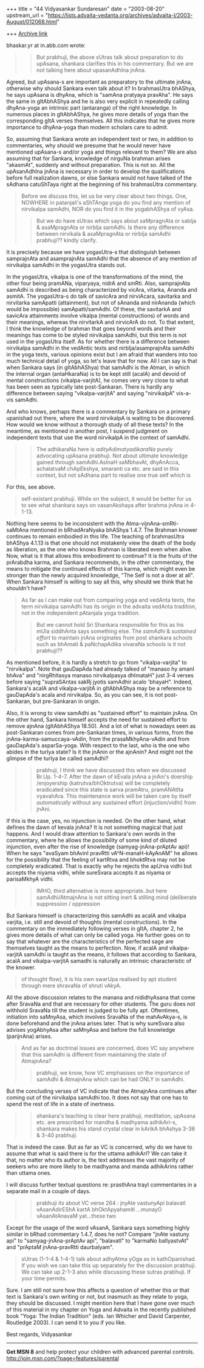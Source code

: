 +++
title = "44 Vidyasankar Sundaresan"
date = "2003-08-20"
upstream_url = "https://lists.advaita-vedanta.org/archives/advaita-l/2003-August/012068.html"

+++
[Archive link](https://lists.advaita-vedanta.org/archives/advaita-l/2003-August/012068.html)

bhaskar.yr at in.abb.com wrote:

> >  But prabhuji, the above sUtras talk about preparation to do upAsana,
>shankara clarifies this in his commentary.  But we are not talking here
>about upasanAdhIna jnAna.

Agreed, but upAsana-s are important as preparatory to the ultimate jnAna, 
otherwise why should Sankara even talk about it? In brahmasUtra bhAShya, he 
says upAsana is dhyAna, which is "samAna pratyaya pravAha". He says the same 
in gItAbhAShya and he is also very explicit in repeatedly calling 
dhyAna-yoga an intrinsic part (antaranga) of the right knowledge. In 
numerous places in gItAbhAShya, he gives more details of yoga than the 
corresponding gItA verses themselves. All this indicates that he gives more 
importance to dhyAna-yoga than modern scholars care to admit.

So, assuming that Sankara wrote an independent text or two, in addition to 
commentaries, why should we presume that he would never have mentioned 
upAsana-s and/or yoga and things relevant to them? We are also assuming that 
for Sankara, knowledge of nirguNa brahman arises "akasmAt", suddenly and 
without preparation. This is not so. All the upAsanAdhIna jnAna is necessary 
in order to develop the qualifications before full realization dawns, or 
else Sankara would not have talked of the sAdhana catuShTaya right at the 
beginning of his brahmasUtra commentary.

>Before we discuss this, let us be very clear about two things. One, NOWHERE
>in patanjali's aShTAnga yoga do you find any mention of nirvikalpa samAdhi,
>NOR do you find it in the yogabhAShya of vyAsa.
>
> >  But we do have sUtras which says about saMpragnAta or sabIja &
>asaMpragnAta or nirbIja samAdhi.  Is there any difference between nirvikala
>& asaMpragnAta or nirbIja samAdhi prabhuji??  kindly clarify.

It is precisely because we have yogasUtra-s that distinguish between 
samprajnAta and asamprajnAta samAdhi that the absence of any mention of 
nirvikalpa samAdhi in the yogasUtra stands out.

In the yogasUtra, vikalpa is one of the transformations of the mind, the 
other four being pramANa, viparyaya, nidrA and smRti. Also, samprajnAta 
samAdhi is described as being characterized by vicAra, vitarka, Ananda and 
asmitA. The yogasUtra-s do talk of savicAra and nirviAcara, savitarka and 
nirvitarka samApatti (attainment), but not of sAnanda and nirAnanda (which 
would be impossible) samApatti/samAdhi. Of these, the savitarkA and savicAra 
attainments involve vikalpa (mental constructions) of words and their 
meanings, whereas the nirvitarkA and nirvicArA do not. To that extent, I 
think the knowledge of brahman that goes beyond words and their meanings has 
come to be styled nirvikalpa samAdhi, but this term is not used in the 
yogasUtra itself. As for whether there is a difference between nirvikalpa 
samAdhi in the vedAntic texts and nirbIja/asamprajnAta samAdhi in the yoga 
texts, various opinions exist but I am afraid that wanders into too much 
technical detail of yoga, so let's leave that for now. All I can say is that 
when Sankara says (in gItAbhAShya) that samAdhi is the Atman, in which the 
internal organ (antaHkaraNa) is to be kept still (acalA) and devoid of 
mental constructions (vikalpa-varjitA), he comes very very close to what has 
been seen as typically late post-Sankaran. There is hardly any difference 
between saying "vikalpa-varjitA" and saying "nirvikalpA" vis-a-vis samAdhi.

And who knows, perhaps there is a commentary by Sankara on a primary 
upanishad out there, where the word nirvikalpA is waiting to be discovered. 
How would we know without a thorough study of all these texts? In the 
meantime, as mentioned in another post, I suspend judgment on independent 
texts that use the word nirvikalpA in the context of samAdhi.

> >  The adhikaraNa here is *adityAdimatyadikaraNa* purely advocating 
>upAsana
>prabhuji.  Not about ultimate knowledge gained through samAdhi.AsInaH
>saMbhavAt, dhyAnAcca, achalatvaM chApEkshya, smaranti ca etc. are said in
>this context, but not sAdhana part to realise one true self which is

For this, see above.

>self-existant prabhuji. While on the subject, it would be better for us to
>see what shankara says on vasanAkshaya after brahma jnAna in 4-1-13.

Nothing here seems to be inconsistent with the Atma-vijnAna-smRti-saMtAna 
mentioned in bRhadAraNyaka bhAShya 1.4.7. The Brahman knower continues to 
remain embodied in this life. The teaching of brahmasUtra bhAShya 4.1.13 is 
that one should not mistakenly view the death of the body as liberation, as 
the one who knows Brahman is liberated even when alive. Now, what is it that 
allows this embodiment to continue? It is the fruits of the prArabdha karma, 
and Sankara recommends, in the other commentary, the means to mitigate the 
continued effects of this karma, which might even be stronger than the newly 
acquired knowledge, "The Self is not a doer at all". When Sankara himself is 
willing to say all this, why should we think that he shouldn't have?

>As far as I can make out from comparing yoga and vedAnta texts, the term
>nirvikalpa samAdhi has its origin in the advaita vedAnta tradition, not in
>the independent pAtanjala yoga tradition.
>
> >  But we cannot hold Sri Shankara responsible for this as his mUla
>siddhAnta says something else.  The *samAdhi* & *sustained effort* to
>maintain jnAna originates from post shankara schools such as bhAmati &
>paNchapAdika vivaraNa schools is it not prabhuji??

As mentioned before, it is hardly a stretch to go from "vikalpa-varjita" to 
"nirvikalpa". Note that gauDapAda had already talked of "manaso hy amanI 
bhAva" and "nirgRhItasya manaso nirvikalpasya dhImataH" just 3-4 verses 
before saying "supraSAntas sakRj jyotis samAdhir acalo 'bhayaH". Indeed, 
Sankara's acalA and vikalpa-varjitA in gItAbhAShya may be a reference to 
gauDapAda's acala and nirvikalpa. So, as you can see, it is not 
post-Sankaran, but pre-Sankaran in origin.

Also, it is wrong to view samAdhi as "sustained effort" to maintain jnAna. 
On the other hand, Sankara himself accepts the need for sustained effort to 
remove ajnAna (gItAbhAShya 18.50). And a lot of what is nowadays seen as 
post-Sankaran comes from pre-Sankaran times, in various forms, from the 
jnAna-karma-samuccaya-vAdin, from the prasaMkhyAna-vAdin and from 
gauDapAda's asparSa-yoga. With respect to the last, who is the one who 
abides in the turIya state? Is it the jnAnin or the ajnAnin? And might not 
the glimpse of the turIya be called samAdhi?

> >  prabhuji, I think we have discussed this when we discussed Br.Up. 
>1-4-7.
>After the dawn of kEvala jnAna a jnAni's doership /enjoyership
>(katrutva/bhOktrutva) will be completely eradicated since this state is
>sarva pramAtru, pramANAtIta vyavahAra.  This maintenance work will be taken
>care by itself *automatically* without any sustained effort
>(injuction/vidhi) from jnAni.

If this is the case, yes, no injunction is needed. On the other hand, what 
defines the dawn of kevala jnAna? It is not something magical that just 
happens. And I would draw attention to Sankara's own words in the 
commentary, where he allows the possibility of some kind of diluted 
injunction, even after the rise of knowledge (samyag-jnAna-prAptAv api)! 
When he says "avaSyam bhAvinI pravRtti vA^N-manaH-kAyAnAM" he allows for the 
possibility that the feeling of kartRtva and bhoktRtva may not be completely 
eradicated. That is exactly why he rejects the apUrva vidhi but accepts the 
niyama vidhi, while sureSvara accepts it as niyama or parisaMkhyA vidhi.

> >  IMHO, third alternative is more appropriate..but here samAdhi/AtmajnAna
>is not sitting inert & stilling mind (deliberate suppression / oppression

But Sankara himself is characterizing this samAdhi as acalA and vikalpa 
varjita, i.e. still and devoid of thoughts (mental constructions). In the 
commentary on the immediately following verses in gItA, chapter 2, he gives 
more details of what can only be called yoga. He further goes on to say that 
whatever are the characteristics of the perfected sage are themselves taught 
as the means to perfection. Now, if acalA and vikalpa-varjitA samAdhi is 
taught as the means, it follows that according to Sankara, acalA and 
vikalpa-varjitA samadhi is naturally an intrinsic characteristic of the 
knower.

>of thought flow), it is his own swarUpa realised by apt student through
>mere shravaNa of shruti vAkyA.

All the above discussion relates to the manana and nididhyAsana that come 
after SravaNa and that are necessary for other students. The guru does not 
withhold SravaNa till the student is judged to be fully apt. Oftentimes, 
initiation into saMnyAsa, which involves SravaNa of the mahAvAkya-s, is done 
beforehand and the jnAna arises later. That is why sureSvara also advises 
yogAbhyAsa after saMnyAsa and before the full knowledge (parijnAna) arises.

>
>And as far as doctrinal issues are concerned, does VC say anywhere that
>this
>samAdhi is different from maintaining the state of AtmajnAna?
>
> >  prabhuji, we know, how VC emphasises on the importance of samAdhi &
>AtmajnAna which can be had ONLY in samAdhi.

But the concluding verses of VC indicate that the AtmajnAna continues after 
coming out of the nirvikalpa samAdhi too. It does not say that one has to 
spend the rest of life in a state of inertness.

> >  shankara's teaching is clear here prabhuji, meditation, upAsana etc. 
>are
>prescribed for mandha & madhyama adhikAri-s, shankara makes his stand
>crystal clear in kArikA bhAshya 3-36 & 3-40 prabhuji.

That is indeed the case. But as far as VC is concerned, why do we have to 
assume that what is said there is for the uttama adhikArI? We can take it 
that, no matter who its author is, the text addresses the vast majority of 
seekers who are more likely to be madhyama and manda adhikArins rather than 
uttama ones.

I will discuss further textual questions re: prasthAna trayI commentaries in 
a separate mail in a couple of days.

> >  prabhuji its about VC verse 264 : jnyAte vastunyApi balavatI
>vAsanAdirEShA kartA bhOktApyahamiti ...munayO vAsanAtAnavaM yat...these two

Except for the usage of the word vAsanA, Sankara says something highly 
similar in bRhad commentary 1.4.7, does he not? Compare "jnAte vastuny api" 
to "samyag-jnAna-prAptAv api", "balavatI" to "karmaNo balIyastvAt" and 
"prAptaM jnAna-pravRtti daurbalyam".

>sUtras (1-1-4 & 1-4-1) talk about adhyAtma yOga as in kathOpanishad.  If
>you wish we can take this up separately for the discussion prabhuji. We can
>take up 2-1-3 also while discussing these sutras prabhuji.  If your time
>permits.

Sure. I am still not sure how this affects a question of whether this or 
that text is Sankara's own writing or not, but inasmuch as they relate to 
yoga, they should be discussed. I might mention here that I have gone over 
much of this material in my chapter on Yoga and Advaita in the recently 
published book "Yoga: The Indian Tradition" (eds. Ian Whicher and David 
Carpenter, Routledge 2003). I can send it to you if you like.

Best regards,
Vidyasankar

_________________________________________________________________
<b>Get MSN 8</b> and help protect your children with advanced parental 
controls.  http://join.msn.com/?page=features/parental

